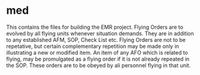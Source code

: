 # med
This contains the files for building the EMR project. Flying Orders are to evolved by all flying units whenever situation demands. They are in addition to any established AFM, SOP, Check List etc. Flying Orders are not to be repetative, but certain complementary repetition may be made only in illustrating a new or modified item. An item of any AFO which is related to flying, may be promulgated as a flying order if it is not already repeated in the SOP. These orders are to be obeyed by ali personnel flying in that unit. 
